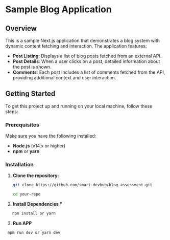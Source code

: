 # Sample Blog Application

## Overview

This is a sample Next.js application that demonstrates a blog system with dynamic content fetching and interaction. The application features:

- **Post Listing**: Displays a list of blog posts fetched from an external API.
- **Post Details**: When a user clicks on a post, detailed information about the post is shown.
- **Comments**: Each post includes a list of comments fetched from the API, providing additional context and user interaction.

## Getting Started

To get this project up and running on your local machine, follow these steps:

### Prerequisites

Make sure you have the following installed:

- **Node.js** (v14.x or higher)
- **npm** or **yarn**

### Installation

1. **Clone the repository:**

   ```bash
   git clone https://github.com/smart-devhub/blog_assessment.git

   cd your-repo
   ```

2. **Install Dependencies "**

```bash
   npm install or yarn
```

3. **Run APP**

```bash
 npm run dev or yarn dev
```
